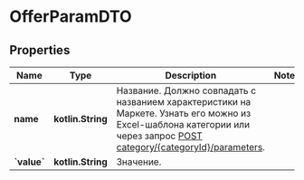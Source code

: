 
# OfferParamDTO

## Properties
| Name | Type | Description | Notes |
| ------------ | ------------- | ------------- | ------------- |
| **name** | **kotlin.String** | Название.  Должно совпадать с названием характеристики на Маркете. Узнать его можно из Excel-шаблона категории или через запрос [POST category/{categoryId}/parameters](../../reference/content/getCategoryContentParameters.md).  |  |
| **&#x60;value&#x60;** | **kotlin.String** | Значение.  |  |



